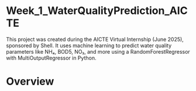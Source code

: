 # Week_1_WaterQualityPrediction_AICTE
This project was created during the AICTE Virtual Internship (June 2025), sponsored by Shell. It uses machine learning to predict water quality parameters like NH₄, BOD5, NO₃, and more using a RandomForestRegressor with MultiOutputRegressor in Python.
# Overview
